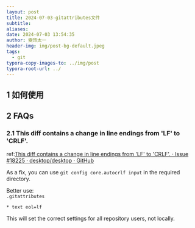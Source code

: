 ```yaml
---
layout: post
title: 2024-07-03-gitattributes文件
subtitle: 
aliases: 
date: 2024-07-03 13:54:35
author: 雯饰太一
header-img: img/post-bg-default.jpeg
tags:
  - git
typora-copy-images-to: ../img/post
typora-root-url: ../
---
```

## 1 如何使用

## 2 FAQs
### 2.1 This diff contains a change in line endings from 'LF' to 'CRLF'.

ref:[This diff contains a change in line endings from 'LF' to 'CRLF'. · Issue #18225 · desktop/desktop · GitHub](https://github.com/desktop/desktop/issues/18225#issuecomment-1966401022)

As a fix, you can use `git config core.autocrlf input` in the required directory.

Better use:  
`.gitattributes`

```
* text eol=lf
```

This will set the correct settings for all repository users, not locally.